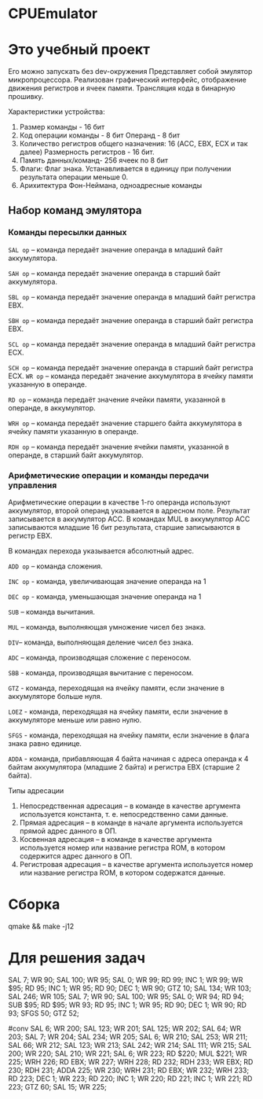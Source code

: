 # CPUEmulator
# Это учебный проект 
Его можно запускать без dev-окружения
Представляет собой эмулятор микропроцессора. Реализован графический интерфейс, отображение движения регистров и ячеек памяти.
Трансляция кода в бинарную прошивку.

Характеристики устройства:

1. Размер команды - 16 бит
2. Код операции команды - 8 бит	Операнд - 8 бит
3. Количество регистров общего назначения: 16 (ACC, EBX, ECX и так далее) 
    Размерность регистров - 16 бит.
4. Память данных/команд- 256 ячеек по 8 бит 
5. Флаги: Флаг знака. Устанавливается в единицу при получении результата операции меньше 0.
6. Арихитектура Фон-Неймана, одноадресные команды

## Набор команд эмулятора

### Команды пересылки данных

`SAL op` – команда передаёт значение операнда в младший байт аккумулятора.

`SAH op` – команда передаёт значение операнда в старший байт аккумулятора.

`SBL op` – команда передаёт значение операнда в младший байт регистра EBX.

`SBH op` – команда передаёт значение операнда в старший байт регистра EBX.

`SCL op` – команда передаёт значение операнда в младший байт регистра ECX.

`SCH op` – команда передаёт значение операнда в старший байт регистра ECX.
`WR op` – команда передаёт значение аккумулятора в ячейку памяти указанную в операнде.

`RD op` – команда передаёт значение ячейки памяти, указанной в операнде, в аккумулятор.

`WRH op` – команда передаёт значение старшего байта  аккумулятора в ячейку памяти указанную в операнде.

`RDH op` – команда передаёт значение ячейки памяти, указанной в операнде, в старший байт аккумулятор.




### Арифметические операции и команды передачи управления
Арифметические операции в качестве 1-го операнда используют аккумулятор, второй операнд указывается в адресном поле. Результат записывается в аккумулятор ACC. В командах MUL в аккумулятор ACC записываются младшие 16 бит результата, старшие записываются в регистр EBX.

В командах перехода указывается абсолютный адрес.

`ADD op` – команда сложения.

`INC op` - команда, увеличивающая значение операнда на 1

`DEC op` - команда, уменьшающая значение операнда на 1

`SUB` – команда вычитания.

`MUL` – команда, выполняющая умножение чисел без знака. 

`DIV`– команда, выполняющая деление чисел без знака.

`ADC` – команда, производящая сложение с переносом.

`SBB` - команда, производящая вычитание с переносом.

`GTZ` - команда, переходящая на ячейку памяти, если значение в аккумуляторе больше нуля.

`LOEZ` - команда, переходящая на ячейку памяти, если значение в аккумуляторе меньше или равно нулю.

`SFGS` - команда, переходящая на ячейку памяти, если значение в флага знака равно единице.

`ADDA` - команда, прибавляющая 4 байта начиная с адреса операнда к 4 байтам аккумулятора (младшие 2 байта) и регистра EBX (старшие 2 байта).

Типы адресации
1. Непосредственная адресация – в команде в качестве аргумента используется константа, т. е. непосредственно сами данные.
2. Прямая адресация – в команде в начале аргумента используется прямой адрес данного в ОП.
3. Косвенная адресация – в команде в качестве аргумента используется номер или название регистра ROM, в котором содержится адрес данного в ОП.
4. Регистровая адресация – в качестве аргумента используется номер или название регистра ROM, в котором содержатся данные. 

# Сборка
qmake && make -j12

# Для решения задач
SAL 7;
WR 90;
SAL 100;
WR 95;
SAL 0;
WR 99;
RD 99;
INC 1;
WR 99;
WR $95;
RD 95;
INC 1;
WR 95;
RD 90;
DEC 1;
WR 90;
GTZ 10;
SAL 134;
WR 103;
SAL 246;
WR 105;
SAL 7;
WR 90;
SAL 100;
WR 95;
SAL 0;
WR 94;
RD 94;
SUB $95;
RD $95;
WR 93;
RD 95;
INC 1;
WR 95;
RD 90;
DEC 1;
WR 90;
RD 93;
SFGS 50;
GTZ 52;

#conv
SAL 6;
WR 200;
SAL 123;
WR 201;
SAL 125;
WR 202;
SAL 64;
WR 203;
SAL 7;
WR 204;
SAL 234;
WR 205;
SAL 6;
WR 210;
SAL 253;
WR 211;
SAL 66;
WR 212;
SAL 123;
WR 213;
SAL 242;
WR 214;
SAL 111;
WR 215;
SAL 200;
WR 220;
SAL 210;
WR 221;
SAL 6;
WR 223;
RD $220;
MUL $221;
WR 225;
WRH 226;
RD EBX;
WR 227;
WRH 228;
RD 232;
RDH 233;
WR EBX;
RD 230;
RDH 231;
ADDA 225;
WR 230;
WRH 231;
RD EBX;
WR 232;
WRH 233;
RD 223;
DEC 1;
WR 223;
RD 220;
INC 1;
WR 220;
RD 221;
INC 1;
WR 221;
RD 223;
GTZ 60;
SAL 15;
WR 225;


